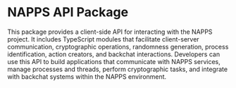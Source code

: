 # NAPPS API Package

This package provides a client-side API for interacting with the NAPPS project.
It includes TypeScript modules that facilitate client-server communication,
cryptographic operations, randomness generation, process identification, action
creators, and backchat interactions. Developers can use this API to build
applications that communicate with NAPPS services, manage processes and threads,
perform cryptographic tasks, and integrate with backchat systems within the
NAPPS environment.
